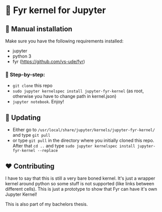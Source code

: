 # :city_sunset: Fyr kernel for Jupyter

## :construction_worker: Manual installation

Make sure you have the following requirements installed:
  * jupyter
  * python 3
  * fyr (https://github.com/vs-ude/fyr)

### :walking: Step-by-step:

 * `git clone` this repo
 * `sudo jupyter kernelspec install jupyter-fyr-kernel` (as root, otherwise you have to change path in kernel.json)
 * `jupyter notebook`. Enjoy!

## :wrench: Updating

* Either go to `/usr/local/share/jupyter/kernels/jupyter-fyr-kernel/` and type `git pull` 
* or type `git pull` in the directory where you initially cloned this repo. After that `cd ..` and type `sudo jupyter kernelspec install jupyter-fyr-kernel --replace`

## :heart: Contributing

I have to say that this is still a very bare boned kernel. It's just a wrapper kernel around python so some
stuff is not supported (like links between different cells). This is just a prototype to show that Fyr can have
it's own Jupyter Kernel!

This is also part of my bachelors thesis.
